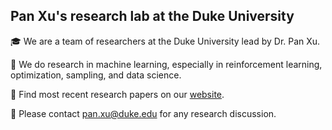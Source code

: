 ## Pan Xu's research lab at the Duke University

🎓 We are a team of researchers at the Duke University lead by Dr. Pan Xu.

🧐 We do research in machine learning, especially in reinforcement learning, optimization, sampling, and data science.

📄 Find most recent research papers on our [website](https://panxulab.github.io).

📧 Please contact pan.xu@duke.edu for any research discussion.

